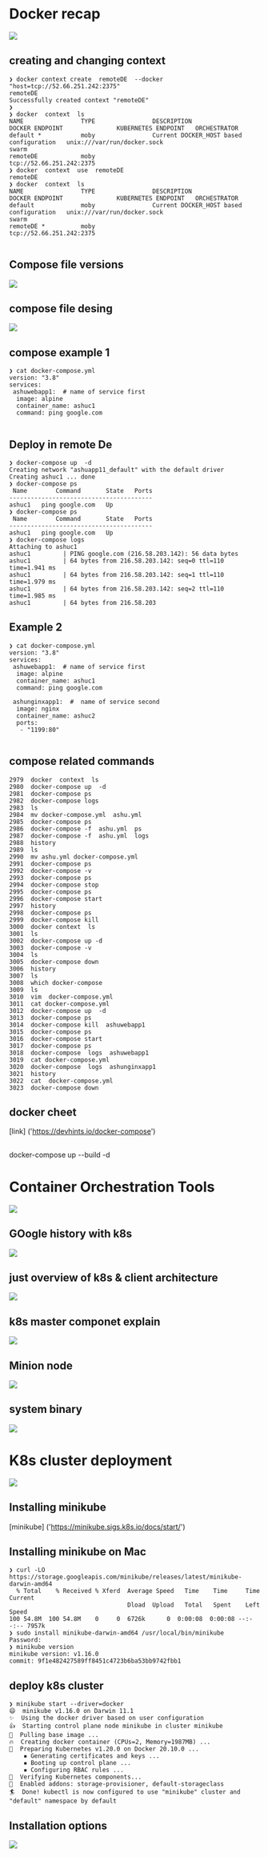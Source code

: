 # Docker recap 

<img src="contrecap.png">

## creating and changing context 

```
❯ docker context create  remoteDE  --docker "host=tcp://52.66.251.242:2375"
remoteDE
Successfully created context "remoteDE"
❯ 
❯ docker  context  ls
NAME                TYPE                DESCRIPTION                               DOCKER ENDPOINT               KUBERNETES ENDPOINT   ORCHESTRATOR
default *           moby                Current DOCKER_HOST based configuration   unix:///var/run/docker.sock                         swarm
remoteDE            moby                                                          tcp://52.66.251.242:2375                            
❯ docker  context  use  remoteDE
remoteDE
❯ docker  context  ls
NAME                TYPE                DESCRIPTION                               DOCKER ENDPOINT               KUBERNETES ENDPOINT   ORCHESTRATOR
default             moby                Current DOCKER_HOST based configuration   unix:///var/run/docker.sock                         swarm
remoteDE *          moby                                                          tcp://52.66.251.242:2375                            


```

## Compose file versions

<img src="compose.png">

## compose file desing 

<img src="file.png">

## compose example 1 

```
❯ cat docker-compose.yml
version: "3.8"
services:
 ashuwebapp1:  # name of service first 
  image: alpine
  container_name: ashuc1
  command: ping google.com
  
```

## Deploy in remote De 

```
❯ docker-compose up  -d
Creating network "ashuapp11_default" with the default driver
Creating ashuc1 ... done
❯ docker-compose ps
 Name        Command       State   Ports
----------------------------------------
ashuc1   ping google.com   Up           
❯ docker-compose ps
 Name        Command       State   Ports
----------------------------------------
ashuc1   ping google.com   Up           
❯ docker-compose logs
Attaching to ashuc1
ashuc1         | PING google.com (216.58.203.142): 56 data bytes
ashuc1         | 64 bytes from 216.58.203.142: seq=0 ttl=110 time=1.941 ms
ashuc1         | 64 bytes from 216.58.203.142: seq=1 ttl=110 time=1.979 ms
ashuc1         | 64 bytes from 216.58.203.142: seq=2 ttl=110 time=1.985 ms
ashuc1         | 64 bytes from 216.58.203

```


## Example 2 

```
❯ cat docker-compose.yml
version: "3.8"
services:
 ashuwebapp1:  # name of service first 
  image: alpine
  container_name: ashuc1
  command: ping google.com

 ashunginxapp1:  #  name of service second 
  image: nginx
  container_name: ashuc2
  ports:
   - "1199:80"
   
 ```
 
 ## compose related commands
 
 ```
 2979  docker  context  ls
 2980  docker-compose up  -d 
 2981  docker-compose ps
 2982  docker-compose logs 
 2983  ls
 2984  mv docker-compose.yml  ashu.yml
 2985  docker-compose ps
 2986  docker-compose -f  ashu.yml  ps 
 2987  docker-compose -f  ashu.yml  logs
 2988  history
 2989  ls
 2990  mv ashu.yml docker-compose.yml
 2991  docker-compose ps
 2992  docker-compose -v
 2993  docker-compose ps
 2994  docker-compose stop 
 2995  docker-compose ps
 2996  docker-compose start
 2997  history
 2998  docker-compose ps
 2999  docker-compose kill
 3000  docker context  ls
 3001  ls
 3002  docker-compose up -d
 3003  docker-compose -v
 3004  ls
 3005  docker-compose down 
 3006  history
 3007  ls
 3008  which docker-compose 
 3009  ls
 3010  vim  docker-compose.yml
 3011  cat docker-compose.yml
 3012  docker-compose up  -d
 3013  docker-compose ps
 3014  docker-compose kill  ashuwebapp1
 3015  docker-compose ps
 3016  docker-compose start
 3017  docker-compose ps
 3018  docker-compose  logs  ashuwebapp1
 3019  cat docker-compose.yml
 3020  docker-compose  logs  ashunginxapp1
 3021  history
 3022  cat  docker-compose.yml
 3023  docker-compose down
 
 ```
 
 ## docker cheet 
 
 [link] ('https://devhints.io/docker-compose')
 
 ## 
 
 docker-compose up --build  -d
 
 
# Container Orchestration Tools 

<img src="orch.png">

## GOogle history with k8s

<img src="k8shit.png">

## just overview of k8s & client architecture 

<img src="k8sL1.png">

## k8s master componet explain 

<img src="mastercomp.png">

## Minion node 

<img src="minion.png">

## system binary 

<img src="bin.png">

# K8s cluster deployment 

<img src="minikube.png">

## Installing minikube 

[minikube] ('https://minikube.sigs.k8s.io/docs/start/')

## Installing minikube on Mac 

```
❯ curl -LO https://storage.googleapis.com/minikube/releases/latest/minikube-darwin-amd64
  % Total    % Received % Xferd  Average Speed   Time    Time     Time  Current
                                 Dload  Upload   Total   Spent    Left  Speed
100 54.8M  100 54.8M    0     0  6726k      0  0:00:08  0:00:08 --:--:-- 7957k
❯ sudo install minikube-darwin-amd64 /usr/local/bin/minikube
Password:
❯ minikube version
minikube version: v1.16.0
commit: 9f1e482427589ff8451c4723b6ba53bb9742fbb1

```

## deploy k8s cluster

```
❯ minikube start --driver=docker
😄  minikube v1.16.0 on Darwin 11.1
✨  Using the docker driver based on user configuration
👍  Starting control plane node minikube in cluster minikube
🚜  Pulling base image ...
🔥  Creating docker container (CPUs=2, Memory=1987MB) ...
🐳  Preparing Kubernetes v1.20.0 on Docker 20.10.0 ...
    ▪ Generating certificates and keys ...
    ▪ Booting up control plane ...
    ▪ Configuring RBAC rules ...
🔎  Verifying Kubernetes components...
🌟  Enabled addons: storage-provisioner, default-storageclass
🏄  Done! kubectl is now configured to use "minikube" cluster and "default" namespace by default

```

## Installation options

<img src="methodinstall.png">

